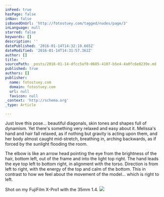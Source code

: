 ```yaml
---
inFeed: true
hasPage: false
inNav: false
isBasedOnUrl: 'http://fotostuey.com/tagged/nudes/page/3'
inLanguage: null
starred: false
keywords: []
description: ''
datePublished: '2016-01-14T14:32:10.665Z'
dateModified: '2016-01-14T14:31:57.362Z'
author: []
title: ''
sourcePath: _posts/2016-01-14-dfcc5af0-0605-4107-b5e4-4a0fc6e8239e.md
published: true
authors: []
publisher:
  name: fotostuey.com
  domain: fotostuey.com
  url: null
  favicon: null
_context: 'http://schema.org'
_type: Article

---
```

Just love this pose... beautiful diagonals, skin tones and shapes full of dynamism. Yet there's something very relaxed and easy about it. Melissa's hand and hair fall relaxed, as if nothing but gravity is acting upon them, and her body almost caught mid-stretch, breathing in, arching backwards, as if forced by the sunlight flooding the room.

The elbow is like an arrow head pointing the eye from the brightness of the hair, bottom left, out of the frame and into the light top right. The hand leads the eye top left to bottom right, in alignment with the torso. Direction is from left to right, with the energy of the top and calm of the bottom. This in contrast to how we feel about the movement of the model... which is right to left.

Shot on my FujiFilm X-Pro1 with the 35mm 1.4\.
![](http://40.media.tumblr.com/e3f28dcfedccfb99b0d1fb3b404c1d53/tumblr_noyjjrh6kK1tlxsi7o1_1280.jpg)